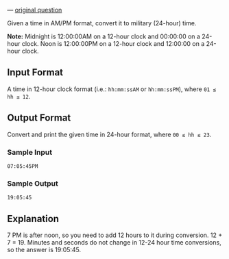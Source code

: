 
&mdash; [original question](https://www.hackerrank.com/challenges/time-conversion)

Given a time in AM/PM format, convert it to military (24-hour) time.

**Note:** Midnight is 12:00:00AM on a 12-hour clock and 00:00:00 on a 24-hour
clock. Noon is 12:00:00PM on a 12-hour clock and 12:00:00 on a 24-hour clock.

## Input Format

A time in 12-hour clock format (i.e.: `hh:mm:ssAM` or `hh:mm:ssPM`), where
`01 ≤ hh ≤ 12`.

## Output Format

Convert and print the given time in 24-hour format, where `00 ≤ hh ≤ 23`.

### Sample Input

```
07:05:45PM
```

### Sample Output

```
19:05:45
```

## Explanation

7 PM is after noon, so you need to add 12 hours to it during conversion.
12 + 7 = 19. Minutes and seconds do not change in 12-24 hour time conversions,
so the answer is 19:05:45.
